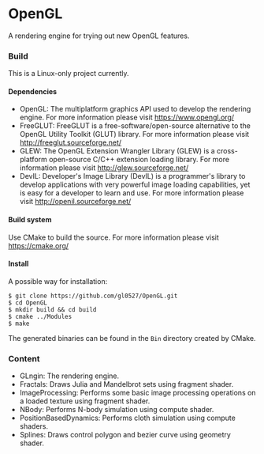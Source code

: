 # OpenGL
A rendering engine for trying out new OpenGL features.

### Build
This is a Linux-only project currently.

#### Dependencies
  * OpenGL: The multiplatform graphics API used to develop the rendering engine. For more information please visit https://www.opengl.org/
  * FreeGLUT: FreeGLUT is a free-software/open-source alternative to the OpenGL Utility Toolkit (GLUT) library. For more information please visit http://freeglut.sourceforge.net/
  * GLEW: The OpenGL Extension Wrangler Library (GLEW) is a cross-platform open-source C/C++ extension loading library. For more information please visit http://glew.sourceforge.net/
  * DevIL: Developer's Image Library (DevIL) is a programmer's library to develop applications with very powerful image loading capabilities, yet is easy for a developer to learn and use. For more information please visit http://openil.sourceforge.net/

#### Build system
Use CMake to build the source. For more information please visit https://cmake.org/

#### Install
A possible way for installation:
```
$ git clone https://github.com/gl0527/OpenGL.git
$ cd OpenGL
$ mkdir build && cd build
$ cmake ../Modules
$ make
```
The generated binaries can be found in the ```Bin``` directory created by
CMake.

### Content
  * GLngin: The rendering engine.
  * Fractals: Draws Julia and Mandelbrot sets using fragment shader.
  * ImageProcessing: Performs some basic image processing operations on a loaded texture using fragment shader.
  * NBody: Performs N-body simulation using compute shader.
  * PositionBasedDynamics: Performs cloth simulation using compute shaders.
  * Splines: Draws control polygon and bezier curve using geometry shader.
